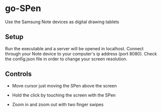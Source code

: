 # go-SPen

Use the Samsung Note devices as digital drawing tablets

## Setup

Run the executable and a server will be opened in localhost. Connect through your Note device to your computer's ip address (port 8080). Check the config.json file in order to change your screen resolution.

## Controls

- Move cursor just moving the SPen above the screen

- Hold the click by touching the screen with the SPen

- Zoom in and zoom out with two finger swipes